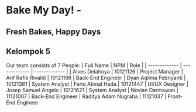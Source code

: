 # Bake My Day! - 
## Fresh Bakes, Happy Days 


## Kelompok 5 
Our team consists of 7 People:
| Full Name  | NPM | Role |
| ------------- | ------------- | ------------- |
| Alves Delahoya  | 10121126  | Project Manager
| Arif Rafie Rivaldi | 10121198 | Back-End Engineer
| Dyan Aqlima Febriyanti  | 10121361 |  System Analyst
| Fariq Akmal Hada  | 10121447 | UI/UX Designer
| Josep Samuel Angelo  | 10121621 | System Analyst
| Novian Darmawan	 | 11121007 | Back-End Engineer
| Raditya Adam Nugraha | 11121037 | Front-End Engineer
